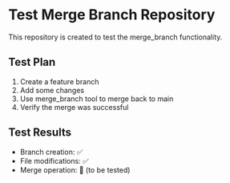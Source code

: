 # Test Merge Branch Repository

This repository is created to test the merge_branch functionality.

## Test Plan
1. Create a feature branch
2. Add some changes
3. Use merge_branch tool to merge back to main
4. Verify the merge was successful

## Test Results
- Branch creation: ✅
- File modifications: ✅  
- Merge operation: 🔄 (to be tested)
